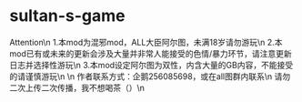 # sultan-s-game
Attention\n
1.本mod为混邪mod，ALL大臣阿尔图，未满18岁请勿游玩\n
2.本mod已有或未来的更新会涉及大量并非常人能接受的色情/暴力环节，请注意更新日志并选择性游玩\n
3.本mod设定阿尔图为双性，内含大量的GB内容，不能接受的请谨慎游玩\n
\n
作者联系方式：企鹅256085698，或在all图群内联系\n
请勿二次上传二次传播，我不想喝茶（）\n
